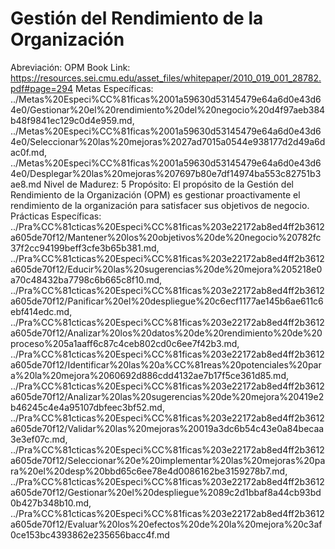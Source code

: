 # Gestión del Rendimiento de la Organización

Abreviación: OPM
Book Link: https://resources.sei.cmu.edu/asset_files/whitepaper/2010_019_001_28782.pdf#page=294
Metas Específicas: ../Metas%20Especi%CC%81ficas%2001a59630d53145479e64a6d0e43d64e0/Gestionar%20el%20rendimiento%20del%20negocio%20d4f97aeb384b48f9841ec129c0d4e959.md, ../Metas%20Especi%CC%81ficas%2001a59630d53145479e64a6d0e43d64e0/Seleccionar%20las%20mejoras%2027ad7015a0544e938177d2d49a6dac0f.md, ../Metas%20Especi%CC%81ficas%2001a59630d53145479e64a6d0e43d64e0/Desplegar%20las%20mejoras%207697b80e7df14974ba553c82751b3ae8.md
Nivel de Madurez: 5
Propósito: El propósito de la Gestión del Rendimiento de la Organización (OPM)
es gestionar proactivamente el rendimiento de la organización para
satisfacer sus objetivos de negocio.
Prácticas Específicas: ../Pra%CC%81cticas%20Especi%CC%81ficas%203e22172ab8ed4ff2b3612a605de70f12/Mantener%20los%20objetivos%20de%20negocio%20782fc37f2cc94199beff3cfe3b65b381.md, ../Pra%CC%81cticas%20Especi%CC%81ficas%203e22172ab8ed4ff2b3612a605de70f12/Educir%20las%20sugerencias%20de%20mejora%205218e0a70c48432ba7798c6b665c8f10.md, ../Pra%CC%81cticas%20Especi%CC%81ficas%203e22172ab8ed4ff2b3612a605de70f12/Panificar%20el%20despliegue%20c6ecf1177ae145b6ae611c6ebf414edc.md, ../Pra%CC%81cticas%20Especi%CC%81ficas%203e22172ab8ed4ff2b3612a605de70f12/Analizar%20los%20datos%20de%20rendimiento%20de%20proceso%205a1aaff6c87c4ceb802cd0c6ee7f42b3.md, ../Pra%CC%81cticas%20Especi%CC%81ficas%203e22172ab8ed4ff2b3612a605de70f12/Identificar%20las%20a%CC%81reas%20potenciales%20para%20la%20mejora%2060692d886cdd4132ae7b17f5ce361d85.md, ../Pra%CC%81cticas%20Especi%CC%81ficas%203e22172ab8ed4ff2b3612a605de70f12/Analizar%20las%20sugerencias%20de%20mejora%20419e2b46245c4e4a95107dbfeec3bf52.md, ../Pra%CC%81cticas%20Especi%CC%81ficas%203e22172ab8ed4ff2b3612a605de70f12/Validar%20las%20mejoras%20019a3dc6b54c43e0a84becaa3e3ef07c.md, ../Pra%CC%81cticas%20Especi%CC%81ficas%203e22172ab8ed4ff2b3612a605de70f12/Seleccionar%20e%20implementar%20las%20mejoras%20para%20el%20desp%20bbd65c6ee78e4d0086162be3159278b7.md, ../Pra%CC%81cticas%20Especi%CC%81ficas%203e22172ab8ed4ff2b3612a605de70f12/Gestionar%20el%20despliegue%2089c2d1bbaf8a44cb93bd0b427b348b10.md, ../Pra%CC%81cticas%20Especi%CC%81ficas%203e22172ab8ed4ff2b3612a605de70f12/Evaluar%20los%20efectos%20de%20la%20mejora%20c3af0ce153bc4393862e235656bacc4f.md